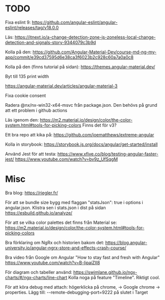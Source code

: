 # TODO

Fixa eslint 9: https://github.com/angular-eslint/angular-eslint/releases/tag/v18.0.0

Läs: https://itnext.io/a-change-detection-zone-js-zoneless-local-change-detection-and-signals-story-9344079c3b9d

Kolla på den: https://github.com/Angular-Material-Dev/course-md-ng-my-app/commit/e39cd37595d6e38ca3f6023b2c928c60a7a0a0c8

Kolla på den (finns tutorial på sidan): https://themes.angular-material.dev/

Byt till 135 print width

https://angular-material.dev/articles/angular-material-3

Fixa cookie consent

Radera @nx/nx-win32-x64-msvc från package.json. Den behövs på grund att ett problem i github actions

Läs igenom den: https://m2.material.io/design/color/the-color-system.html#tools-for-picking-colors
Finns det för v3?

Ett bra repo att kika på: https://github.com/joematthews/extreme-angular

Kolla in storybook: https://storybook.js.org/docs/angular/get-started/install

Använd Jest för att testa: https://www.xfive.co/blog/testing-angular-faster-jest/
https://www.youtube.com/watch?v=bv9z_UfSqgM

# Misc

Bra blog: https://riegler.fr/

För att se bundle size bygg med flaggan "statsJson": true i options i angular.json. Klistra sen i stats.json i dist på sidan https://esbuild.github.io/analyze/

För att se vilka color palettes det finns från Material se: https://m2.material.io/design/color/the-color-system.html#tools-for-picking-colors

Bra förklaring om NgRx och historien bakom det:
https://blog.angular-university.io/angular-ngrx-store-and-effects-crash-course/

Bra video från Google om Angular "How to stay fast and fresh with Angular"
https://www.youtube.com/watch?v=B-lipaiZII8

För diagram och tabeller använd:
https://swimlane.github.io/ngx-charts/#/ngx-charts/line-chart
Kolla noga på feature "Timeline". Riktigt cool.

För att köra debug med attach:
högerklicka på chrome, -> Google chrome -> properties.
Lägg till: --remote-debugging-port=9222 på slutet i Target
